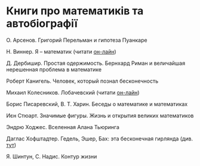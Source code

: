 # Книги про математиків та автобіографії



О. Арсенов. Григорий Перельман и гипотеза Пуанкаре

Н. Виннер. Я – математик \(читати [он-лайн](http://mathemlib.ru/books/item/f00/s00/z0000028/index.shtml)\)

Д. Дербишир. Простая одержимость. Бернхард Риман и величайшая нерешенная проблема в математике

Роберт Канигель. Человек, который познал бесконечность

Михаил Колесников. Лобачевский \(читати [он-лайн](https://www.litmir.me/br/?b=196949&p=1)\)

Борис Писаревский, В. Т. Харин. Беседы о математике и математиках

Иєн Стюарт. Значимые фигуры. Жизнь и открытия великих математиков

Эндрю Ходжес. Вселенная Алана Тьюринга

Даглас Хофштадтер. Гедель, Эшер, Бах: эта бесконечная гирлянда \(див. [тут](https://royallib.com/book/hofshtadter_daglas/gedel_esher_bah_eta_beskonechnaya_girlyanda.html)\)

Я. Шинтун, С. Надис. Контур жизни

